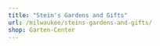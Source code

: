 ```yaml
---
title: "Stein's Gardens and Gifts"
url: /milwaukee/steins-gardens-and-gifts/
shop: Garten-Center
---
```

